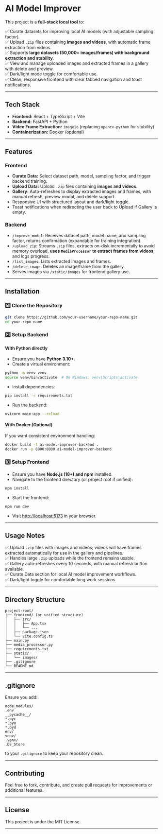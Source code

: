 # AI Model Improver

This project is a **full-stack local tool** to:

✅ Curate datasets for improving local AI models (with adjustable sampling factor).  
✅ Upload `.zip` files containing **images and videos**, with automatic frame extraction from videos.  
✅ Supports **large datasets (50,000+ images/frames) with background extraction and stability**.  
✅ View and manage uploaded images and extracted frames in a gallery with delete and preview.  
✅ Dark/light mode toggle for comfortable use.  
✅ Clean, responsive frontend with clear tabbed navigation and toast notifications.

---

## Tech Stack

- **Frontend:** React + TypeScript + Vite
- **Backend:** FastAPI + Python
- **Video Frame Extraction:** `imageio` (replacing `opencv-python` for stability)
- **Containerization:** Docker (optional)

---

## Features

### Frontend
- **Curate Data:** Select dataset path, model, sampling factor, and trigger backend training.
- **Upload Data:** Upload `.zip` files containing **images and videos**.
- **Gallery:** Auto-refreshes to display extracted images and frames, with manual refresh, preview modal, and delete support.
- Responsive UI with structured layout and dark/light toggle.
- Toast notifications when redirecting the user back to Upload if Gallery is empty.

### Backend
- `/improve_model`: Receives dataset path, model name, and sampling factor, returns confirmation (expandable for training integration).
- `/upload_zip`: Streams `.zip` files, extracts on-disk incrementally to avoid memory overload, **uses `MediaProcessor` to extract frames from videos**, and logs progress.
- `/list_images`: Lists extracted images and frames.
- `/delete_image`: Deletes an image/frame from the gallery.
- Serves images via `/static/images` for frontend gallery use.

---

## Installation

### 1️⃣ Clone the Repository
```bash
git clone https://github.com/your-username/your-repo-name.git
cd your-repo-name
```

### 2️⃣ Setup Backend

#### With Python directly
- Ensure you have **Python 3.10+**.
- Create a virtual environment:
```bash
python -m venv venv
source venv/bin/activate  # On Windows: venv\Scripts\activate
```
- Install dependencies:
```bash
pip install -r requirements.txt
```
- Run the backend:
```bash
uvicorn main:app --reload
```

#### With Docker (Optional)
If you want consistent environment handling:
```bash
docker build -t ai-model-improver-backend .
docker run -p 8000:8000 ai-model-improver-backend
```

### 3️⃣ Setup Frontend

- Ensure you have **Node.js (18+) and npm** installed.
- Navigate to the frontend directory (or project root if unified):
```bash
npm install
```
- Start the frontend:
```bash
npm run dev
```
- Visit [http://localhost:5173](http://localhost:5173) in your browser.

---

## Usage Notes

✅ Upload `.zip` files with images and videos; videos will have frames extracted automatically for use in the gallery and pipelines.  
✅ Handles large `.zip` uploads while the frontend remains usable.  
✅ Gallery auto-refreshes every 10 seconds, with manual refresh button available.  
✅ Curate Data section for local AI model improvement workflows.  
✅ Dark/light toggle for comfortable long work sessions.

---

## Directory Structure

```
project-root/
├── frontend/ (or unified structure)
│   ├── src/
│   │   ├── App.tsx
│   │   └── ...
│   ├── package.json
│   └── vite.config.ts
├── main.py
├── media_processor.py
├── requirements.txt
├── static/
│   └── images/
├── .gitignore
└── README.md
```

---

## .gitignore
Ensure you add:
```
node_modules/
.env
__pycache__/
*.pyc
*.pyo
*.pyd
env/
venv/
.venv/
.DS_Store
```
to your `.gitignore` to keep your repository clean.

---

## Contributing
Feel free to fork, contribute, and create pull requests for improvements or additional features.

---

## License
This project is under the MIT License.

---
